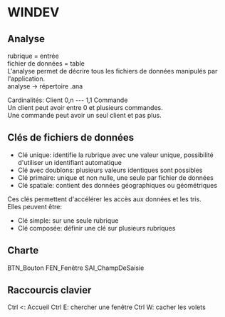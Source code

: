 # WINDEV

## Analyse

rubrique = entrée  
fichier de données = table  
L'analyse permet de décrire tous les fichiers de données manipulés par l'application.  
analyse -> répertoire .ana

Cardinalités: Client 0,n --- 1,1 Commande  
Un client peut avoir entre 0 et plusieurs commandes.  
Une commande peut avoir un seul client et pas plus.

## Clés de fichiers de données

- Clé unique: identifie la rubrique avec une valeur unique, possibilité d'utiliser un identifiant automatique
- Clé avec doublons: plusieurs valeurs identiques sont possibles
- Clé primaire: unique et non nulle, une seule par fichier de données
- Clé spatiale: contient des données géographiques ou géométriques

Ces clés permettent d'accélérer les accès aux données et les tris.  
Elles peuvent être:

- Clé simple: sur une seule rubrique
- Clé composée: définir une clé sur plusieurs rubriques

## Charte

BTN_Bouton
FEN_Fenêtre
SAI_ChampDeSaisie

## Raccourcis clavier

Ctrl <: Accueil
Ctrl E: chercher une fenêtre
Ctrl W: cacher les volets
